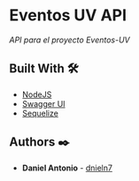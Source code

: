 # Eventos UV API

_API para el proyecto Eventos-UV_

## Built With 🛠️

* [NodeJS](https://nodejs.org/)
* [Swagger UI](https://swagger.io/tools/swagger-ui/)
* [Sequelize](https://sequelize.org/)

## Authors ✒️

* **Daniel Antonio** - [dnieln7](https://github.com/dnieln7)

